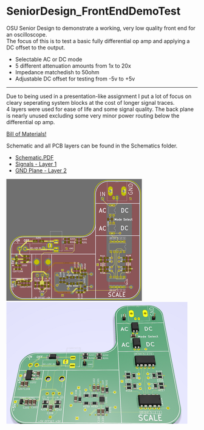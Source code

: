 # SeniorDesign_FrontEndDemoTest
OSU Senior Design to demonstrate a working, very low quality front end for an oscilloscope.  
The focus of this is to test a basic fully differential op amp and applying a DC offset to the output.  
* Selectable AC or DC mode
* 5 different attenuation amounts from 1x to 20x
* Impedance matchedish to 50ohm
* Adjustable DC offset for testing from -5v to +5v
-------

Due to being used in a presentation-like assignment I put a lot of focus on cleary seperating system blocks at the cost of longer signal traces.  
4 layers were used for ease of life and some signal quality. The back plane is nearly unused excluding some very minor power routing below the differential op amp.

[ Bill of Materials! ]( https://github.com/Muellegr/SeniorDesign_FrontEndDemoTest/wiki )

Schematic and all PCB layers can be found in the Schematics folder.  
* [ Schematic.PDF ]( https://raw.githubusercontent.com/Muellegr/SeniorDesign_FrontEndDemoTest/main/Front_End_Kicad/Schematics/Front_End_Kicad.pdf )
* [ Signals - Layer 1 ]( https://raw.githubusercontent.com/Muellegr/SeniorDesign_FrontEndDemoTest/main/Front_End_Kicad/Schematics/Front_End_Kicad-F_Cu.pdf )
* [ GND Plane - Layer 2]( https://raw.githubusercontent.com/Muellegr/SeniorDesign_FrontEndDemoTest/main/Front_End_Kicad/Schematics/Front_End_Kicad-in1_Cu.pdf )

![ neat! ]( https://raw.githubusercontent.com/Muellegr/SeniorDesign_FrontEndDemoTest/main/Front_End_Kicad/Schematics/composite_pcb_small.png ) ![ Look at you! Reading images and stuff! ]( https://raw.githubusercontent.com/Muellegr/SeniorDesign_FrontEndDemoTest/main/Front_End_Kicad/Schematics/pcb_render_small.png )
